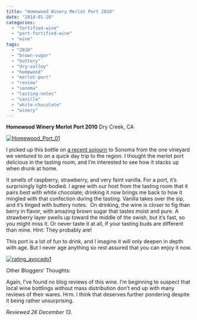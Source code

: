```yaml
---
title: "Homewood Winery Merlot Port 2010"
date: "2014-01-28"
categories: 
  - "fortified-wine"
  - "port-fortified-wine"
  - "wine"
tags: 
  - "2010"
  - "brown-sugar"
  - "buttery"
  - "dry-valley"
  - "homewood"
  - "merlot-port"
  - "review"
  - "sonoma"
  - "tasting-notes"
  - "vanilla"
  - "white-chocolate"
  - "winery"
---
```


**Homewood Winery Merlot Port 2010** Dry Creek, CA

[![Homewood_Port_01](http://s3.amazonaws.com/thegourmez-wpmedia/2013/12/Homewood_Port_01-415x500.jpg)](http://www.thegourmez.com/2014/01/homewood-winery-merlot-port-2010/homewood_port_01/)

I picked up this bottle on [a recent sojourn](http://www.thegourmez.com/?p=7813) to Sonoma from the one vineyard we ventured to on a quick day trip to the region. I thought the merlot port delicious in the tasting room, and I’m interested to see how it stacks up when drunk at home.

It smells of raspberry, strawberry, and very faint vanilla. For a port, it’s surprisingly light-bodied. I agree with our host from the tasting room that it pairs best with white chocolate; drinking it now brings me back to how it mingled with that confection during the tasting. Vanilla takes over the sip, and it’s tinged with buttery notes.  On drinking, the wine is closer to fig than berry in flavor, with amazing brown sugar that tastes moist and pure. A strawberry layer swells up toward the middle of the swish, but it’s fast, so you might miss it. Or never taste it at all, if your tasting buds are different than mine. Hint: They probably are!

This port is a lot of fun to drink, and I imagine it will only deepen in depth with age. But I never age anything so rest assured that you can enjoy it now.

[![rating_avocado1](http://s3.amazonaws.com/thegourmez-wpmedia/2009/02/rating_avocado1.gif)](http://www.thegourmez.com/2009/02/restaurant-review-nanas-durham/rating_avocado1/)

Other Bloggers’ Thoughts:

Again, I’ve found no blog reviews of this wine. I’m beginning to suspect that local wine bottlings without mass distribution don’t end up with many reviews of their wares. Hrm. I think that deserves further pondering despite it being rather unsurprising.

_Reviewed 26 December 13._
